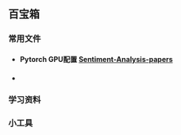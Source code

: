 ## 百宝箱



### 常用文件

- #### Pytorch GPU配置 [Sentiment-Analysis-papers](https://github.com/XuZeliang2020/NLP/tree/Sentiment-Analysis-papers )

- #### 



### 学习资料





### 小工具
